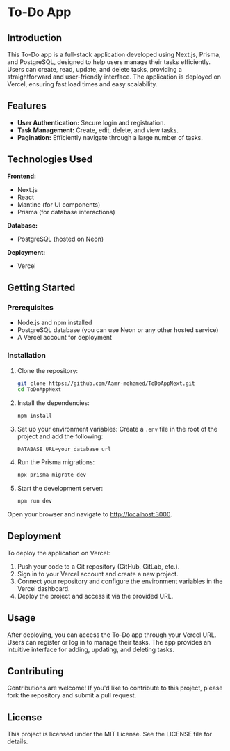 # To-Do App

## Introduction
This To-Do app is a full-stack application developed using Next.js, Prisma, and PostgreSQL, designed to help users manage their tasks efficiently. Users can create, read, update, and delete tasks, providing a straightforward and user-friendly interface. The application is deployed on Vercel, ensuring fast load times and easy scalability.

## Features
- **User Authentication:** Secure login and registration.
- **Task Management:** Create, edit, delete, and view tasks.
- **Pagination:** Efficiently navigate through a large number of tasks.

## Technologies Used
**Frontend:**
- Next.js
- React
- Mantine (for UI components)
- Prisma (for database interactions)

**Database:**
- PostgreSQL (hosted on Neon)

**Deployment:**
- Vercel

## Getting Started

### Prerequisites
- Node.js and npm installed
- PostgreSQL database (you can use Neon or any other hosted service)
- A Vercel account for deployment

### Installation
1. Clone the repository:
    ```bash
    git clone https://github.com/Aamr-mohamed/ToDoAppNext.git 
    cd ToDoAppNext
    ```

2. Install the dependencies:
    ```bash
    npm install
    ```

3. Set up your environment variables:
    Create a `.env` file in the root of the project and add the following:
    ```plaintext
    DATABASE_URL=your_database_url
    ```

4. Run the Prisma migrations:
    ```bash
    npx prisma migrate dev
    ```

5. Start the development server:
    ```bash
    npm run dev
    ```

Open your browser and navigate to [http://localhost:3000](http://localhost:3000).

## Deployment
To deploy the application on Vercel:

1. Push your code to a Git repository (GitHub, GitLab, etc.).
2. Sign in to your Vercel account and create a new project.
3. Connect your repository and configure the environment variables in the Vercel dashboard.
4. Deploy the project and access it via the provided URL.

## Usage
After deploying, you can access the To-Do app through your Vercel URL. Users can register or log in to manage their tasks. The app provides an intuitive interface for adding, updating, and deleting tasks.

## Contributing
Contributions are welcome! If you'd like to contribute to this project, please fork the repository and submit a pull request.

## License
This project is licensed under the MIT License. See the LICENSE file for details.

